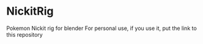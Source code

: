 # NickitRig
Pokemon Nickit rig for blender
For personal use, if you use it, put the link to this repository
